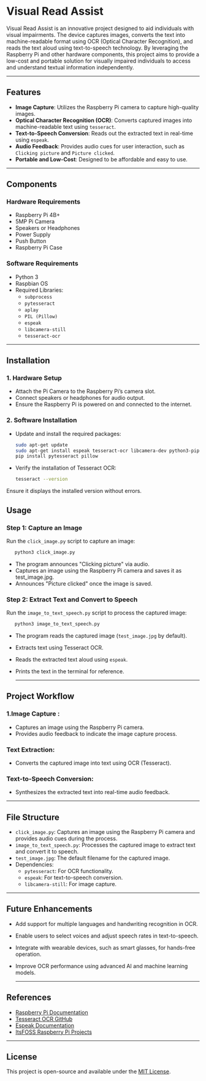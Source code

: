 # Visual Read Assist

Visual Read Assist is an innovative project designed to aid individuals with visual impairments. The device captures images, converts the text into machine-readable format using OCR (Optical Character Recognition), and reads the text aloud using text-to-speech technology. By leveraging the Raspberry Pi and other hardware components, this project aims to provide a low-cost and portable solution for visually impaired individuals to access and understand textual information independently.

---

## Features

- **Image Capture**: Utilizes the Raspberry Pi camera to capture high-quality images.
- **Optical Character Recognition (OCR)**: Converts captured images into machine-readable text using `tesseract`.
- **Text-to-Speech Conversion**: Reads out the extracted text in real-time using `espeak`.
- **Audio Feedback**: Provides audio cues for user interaction, such as `Clicking picture` and `Picture clicked`.
- **Portable and Low-Cost**: Designed to be affordable and easy to use.

---

## Components

### Hardware Requirements
- Raspberry Pi 4B+
- 5MP Pi Camera
- Speakers or Headphones
- Power Supply
- Push Button
- Raspberry Pi Case

### Software Requirements
- Python 3
- Raspbian OS
- Required Libraries:
  - `subprocess`
  - `pytesseract`
  - `aplay`
  - `PIL (Pillow)`
  - `espeak`
  - `libcamera-still`
  - `tesseract-ocr`

---

## Installation

### 1. Hardware Setup
- Attach the Pi Camera to the Raspberry Pi’s camera slot.
- Connect speakers or headphones for audio output.
- Ensure the Raspberry Pi is powered on and connected to the internet.

### 2. Software Installation
- Update and install the required packages:
  ```bash
  sudo apt-get update
  sudo apt-get install espeak tesseract-ocr libcamera-dev python3-pip
  pip install pytesseract pillow

- Verify the installation of Tesseract OCR:
  ```bash
  tesseract --version
Ensure it displays the installed version without errors.

## Usage

### Step 1: Capture an Image
Run the `click_image.py` script to capture an image:
 ```bash
    python3 click_image.py
```
- The program announces "Clicking picture" via audio.
- Captures an image using the Raspberry Pi camera and saves it as test_image.jpg.
- Announces "Picture clicked" once the image is saved.

### Step 2: Extract Text and Convert to Speech
Run the `image_to_text_speech.py` script to process the captured image:
 ```bash
    python3 image_to_text_speech.py
```
- The program reads the captured image (`test_image.jpg` by default).
- Extracts text using Tesseract OCR.
- Reads the extracted text aloud using `espeak`.
- Prints the text in the terminal for reference.

  ---

 ## Project Workflow

 ### 1.Image Capture : 
- Captures an image using the Raspberry Pi camera.
- Provides audio feedback to indicate the image capture process.
### Text Extraction:
- Converts the captured image into text using OCR (Tesseract).
### Text-to-Speech Conversion:
- Synthesizes the extracted text into real-time audio feedback.

---

## File Structure
- `click_image.py`: Captures an image using the Raspberry Pi camera and provides audio cues during the process.
- `image_to_text_speech.py`: Processes the captured image to extract text and convert it to speech.
- `test_image.jpg`: The default filename for the captured image.
- Dependencies:
  - `pytesseract`: For OCR functionality.
  - `espeak`: For text-to-speech conversion.
  - `libcamera-still`: For image capture.
---

## Future Enhancements
- Add support for multiple languages and handwriting recognition in OCR.
- Enable users to select voices and adjust speech rates in text-to-speech.
- Integrate with wearable devices, such as smart glasses, for hands-free operation.
- Improve OCR performance using advanced AI and machine learning models.

  ---

## References

- [Raspberry Pi Documentation](https://www.raspberrypi.com/documentation/)
- [Tesseract OCR GitHub](https://github.com/tesseract-ocr/tesseract)
- [Espeak Documentation](https://espeak.sourceforge.net/)
- [ItsFOSS Raspberry Pi Projects](https://itsfoss.com/raspberry-pi-projects/)

---

## License

This project is open-source and available under the [MIT License](https://opensource.org/licenses/MIT).

